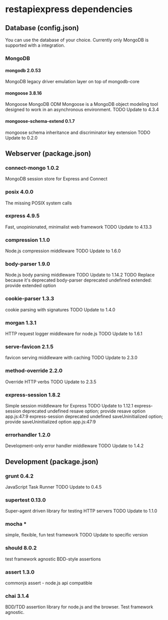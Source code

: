 # restapiexpress dependencies

## Database (config.json)

You can use the database of your choice.
Currently only MongoDB is supported with a integration.

### MongoDB

#### mongodb 2.0.53

MongoDB legacy driver emulation layer on top of mongodb-core

#### mongoose 3.8.16

Mongoose MongoDB ODM
Mongoose is a MongoDB object modeling tool designed to work in an asynchronous environment.
TODO Update to 4.3.4

#### mongoose-schema-extend 0.1.7

mongoose schema inheritance and discriminator key extension
TODO Update to 0.2.0


## Webserver (package.json)

### connect-mongo 1.0.2

MongoDB session store for Express and Connect

### posix 4.0.0

The missing POSIX system calls

### express 4.9.5

Fast, unopinionated, minimalist web framework
TODO Update to 4.13.3

### compression 1.1.0

Node.js compression middleware
TODO Update to 1.6.0

### body-parser 1.9.0

Node.js body parsing middleware
TODO Update to 1.14.2
TODO Replace because it's deprecated
body-parser deprecated undefined extended: provide extended option

### cookie-parser 1.3.3

cookie parsing with signatures
TODO Update to 1.4.0

### morgan 1.3.1

HTTP request logger middleware for node.js
TODO Update to 1.6.1

### serve-favicon 2.1.5

favicon serving middleware with caching
TODO Update to 2.3.0

### method-override 2.2.0

Override HTTP verbs
TODO Update to 2.3.5

### express-session 1.8.2

Simple session middleware for Express
TODO Update to 1.12.1
express-session deprecated undefined resave option; provide resave option app.js:47:9
express-session deprecated undefined saveUninitialized option; provide saveUninitialized option app.js:47:9

### errorhandler 1.2.0

Development-only error handler middleware
TODO Update to 1.4.2

## Development (package.json)

### grunt 0.4.2

JavaScript Task Runner
TODO Update to 0.4.5

### supertest 0.13.0

Super-agent driven library for testing HTTP servers
TODO Update to 1.1.0

### mocha *

simple, flexible, fun test framework
TODO Update to specific version

### should 8.0.2

test framework agnostic BDD-style assertions

### assert 1.3.0

commonjs assert - node.js api compatible

### chai 3.1.4

BDD/TDD assertion library for node.js and the browser. Test framework agnostic.